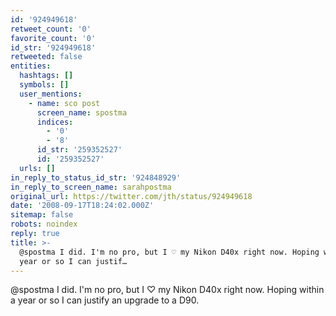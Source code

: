 ```yaml
---
id: '924949618'
retweet_count: '0'
favorite_count: '0'
id_str: '924949618'
retweeted: false
entities:
  hashtags: []
  symbols: []
  user_mentions:
    - name: sco post
      screen_name: spostma
      indices:
        - '0'
        - '8'
      id_str: '259352527'
      id: '259352527'
  urls: []
in_reply_to_status_id_str: '924848929'
in_reply_to_screen_name: sarahpostma
original_url: https://twitter.com/jth/status/924949618
date: '2008-09-17T18:24:02.000Z'
sitemap: false
robots: noindex
reply: true
title: >-
  @spostma I did. I'm no pro, but I ♡ my Nikon D40x right now. Hoping within a
  year or so I can justif…
---
```


@spostma I did. I'm no pro, but I ♡ my Nikon D40x right now. Hoping within a year or so I can justify an upgrade to a D90.